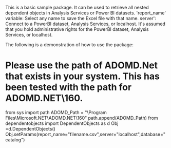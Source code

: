 This is a basic sample package. It can be used to retrieve all nested dependent objects in Analysis Services or Power BI datasets.
'report_name' variable: Select any name to save the Excel file with that name.
server': Connect to a PowerBI dataset, Analysis Services, or localhost. 
It's assumed that you hold administrative rights for the PowerBI dataset, Analysis Services, or localhost.

The following is a demonstration of how to use the package:

# Please use the path of ADOMD.Net that exists in your system. This has been tested with the path for ADOMD.NET\\160.

from sys import path
ADOMD_Path = "\\Program Files\\Microsoft.NET\\ADOMD.NET\\160"
path.append(ADOMD_Path)
from dependentobjects import DependentObjects as d
Obj =d.DependentObjects()
Obj.setParams(report_name="filename.csv",server="localhost",database="catalog")